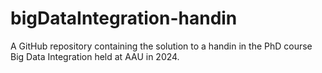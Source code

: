 # bigDataIntegration-handin
A GitHub repository containing the solution to a handin in the PhD course Big Data Integration held at AAU in 2024.

